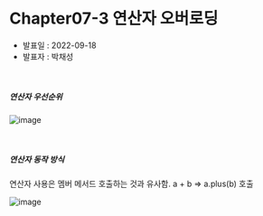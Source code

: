 # Chapter07-3 연산자 오버로딩
* 발표일 : 2022-09-18
* 발표자 : 박채성   
<br/>

##### 연산자 우선순위

![image](https://user-images.githubusercontent.com/53904156/190867909-d98131bf-43cd-4670-ac47-64a95d77b954.png)

<br>

##### 연산자 동작 방식
연산자 사용은 멤버 메서드 호출하는 것과 유사함. a + b => a.plus(b) 호출

![image](https://user-images.githubusercontent.com/53904156/190868005-37ac8aba-0214-44b4-bad6-c34800907231.png)
